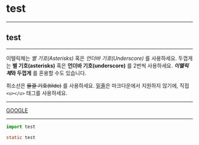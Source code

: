 # test 
---
## test
---

이텔릭체는 *별 기호(Asterisks)* 혹은 _언더바 기호(Underscore)_ 를 사용하세요.
두껍게는 **별 기호(asterisks)** 혹은 __언더바 기호(underscore)__ 를 2번씩 사용하세요.
__*이텔릭체*와 두껍게__ 를 혼용할 수도 있습니다.

취소선은 ~~물결 기호(tilde)~~ 를 사용하세요.
<u>밑줄</u>은 마크다운에서 지원하지 않기에, 직접 `<u></u>` 태그를 사용하세요.

---
[GOOGLE](https://google.com)

----

```python
import test
```

```java
static test
```
